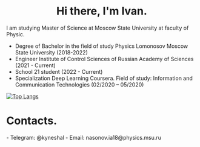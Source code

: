 <h1 align="center">Hi there, I'm Ivan.</a></h1>

I am studying Master of Science at Moscow State University at faculty of Physic.
 
- Degree of Bachelor in the field of study Physics Lomonosov Moscow State University (2018-2022)
- Engineer Institute of Control Sciences of Russian Academy of Sciences (2021 - Current)
- School 21 student (2022 - Current)
- Specialization Deep Learning Coursera. Field of study: Information and Communication Technologies (02/2020 – 05/2020)

[![Top Langs](https://github-readme-stats.vercel.app/api/top-langs/?username=NasonovIvan&layout=compact)](https://github.com/NasonovIvan/github-readme-stats)

<h1 align="left">Contacts.</a></h1>
- Telegram: @kyneshal
- Email: nasonov.ia18@physics.msu.ru
